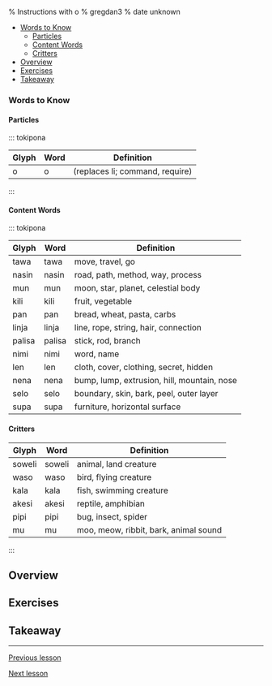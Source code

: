 % Instructions with o
% gregdan3
% date unknown

<!-- toc -->

  - [Words to Know](#words-to-know)
    - [Particles](#particles)
    - [Content Words](#content-words)
    - [Critters](#critters)
- [Overview](#overview)
- [Exercises](#exercises)
- [Takeaway](#takeaway)

<!-- tocstop -->

### Words to Know

#### Particles

::: tokipona

| Glyph | Word | Definition                      |
| ----- | ---- | ------------------------------- |
| o     | o    | (replaces li; command, require) |

:::

#### Content Words

::: tokipona

| Glyph  | Word   | Definition                                  |
| ------ | ------ | ------------------------------------------- |
| tawa   | tawa   | move, travel, go                            |
| nasin  | nasin  | road, path, method, way, process            |
| mun    | mun    | moon, star, planet, celestial body          |
| kili   | kili   | fruit, vegetable                            |
| pan    | pan    | bread, wheat, pasta, carbs                  |
| linja  | linja  | line, rope, string, hair, connection        |
| palisa | palisa | stick, rod, branch                          |
| nimi   | nimi   | word, name                                  |
| len    | len    | cloth, cover, clothing, secret, hidden      |
| nena   | nena   | bump, lump, extrusion, hill, mountain, nose |
| selo   | selo   | boundary, skin, bark, peel, outer layer     |
| supa   | supa   | furniture, horizontal surface               |

#### Critters

| Glyph  | Word   | Definition                            |
| ------ | ------ | ------------------------------------- |
| soweli | soweli | animal, land creature                 |
| waso   | waso   | bird, flying creature                 |
| kala   | kala   | fish, swimming creature               |
| akesi  | akesi  | reptile, amphibian                    |
| pipi   | pipi   | bug, insect, spider                   |
| mu     | mu     | moo, meow, ribbit, bark, animal sound |

:::

## Overview

## Exercises

## Takeaway

---

[Previous lesson](./preverbs.html)

[Next lesson](./preps.html)
